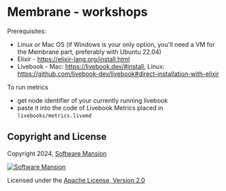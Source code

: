 # Membrane - workshops

Prerequisites:
- Linux or Mac OS (if Windows is your only option, you'll need a VM for the Membrane part, preferably with Ubuntu 22.04)
- Elixir - https://elixir-lang.org/install.html
- Livebook - Mac: https://livebook.dev/#install, Linux: https://github.com/livebook-dev/livebook#direct-installation-with-elixir

To run metrics
 - get node identifier of your currently running livebook
 - paste it into the code of Livebook Metrics placed in `livebooks/metrics.livemd`
 ## Copyright and License

Copyright 2024, [Software Mansion](https://swmansion.com/?utm_source=git&utm_medium=readme&utm_campaign=membrane_template_plugin)

[![Software Mansion](https://logo.swmansion.com/logo?color=white&variant=desktop&width=200&tag=membrane-github)](https://swmansion.com/?utm_source=git&utm_medium=readme&utm_campaign=membrane_template_plugin)

Licensed under the [Apache License, Version 2.0](LICENSE)
